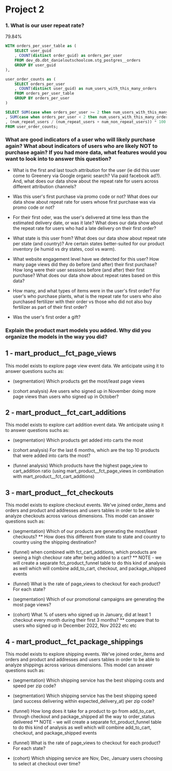 # Project 2

### 1. What is our user repeat rate?
79.84%

```sql
WITH orders_per_user_table as (
    SELECT user_guid
    , COUNT(distinct order_guid) as orders_per_user
    FROM dev_db.dbt_danieloutschoolcom.stg_postgres__orders
    GROUP BY user_guid
),

user_order_counts as (
    SELECT orders_per_user
    , COUNT(distinct user_guid) as num_users_with_this_many_orders
    FROM orders_per_user_table
    GROUP BY orders_per_user
)

SELECT SUM(case when orders_per_user >= 2 then num_users_with_this_many_orders else 0 end) as num_repeat_users  
, SUM(case when orders_per_user < 2 then num_users_with_this_many_orders else 0 end) as num_non_repeat_users
, (num_repeat_users / (num_repeat_users + num_non_repeat_users)) * 100 as user_repeat_rate
FROM user_order_counts;
```


### What are good indicators of a user who will likely purchase again? What about indicators of users who are likely NOT to purchase again? If you had more data, what features would you want to look into to answer this question?

* What is the first and last touch attribution for the user (ie did this user come to Greenery via Google organic search? Via paid facebook ad?). And, what does our data show about the repeat rate for users across different attribution channels?

* Was this user's first purchase via promo code or not? What does our data show about repeat rate for users whose first purchase was via promo code or not?

* For their first oder, was the user's delivered at time less than the estimated delivery date, or was it late? What does our data show about the repeat rate for users who had a late delivery on their first order?

* What state is this user from? What does our data show about repeat rate per state (and country)? Are certain states better-suited for our product inventory (ie humid vs dry states, cool vs warm). 

* What website engagement level have we detected for this user? How many page views did they do before (and after) their first purchase? How long were their user sessions before (and after) their first purchase? What does our data show about repeat rates based on this data?

* How many, and what types of items were in the user's first order? For user's who purchase plants, what is the repeat rate for users who also purchased fertilizer with their order vs those who did not also buy fertilizer as part of their first order?

* Was the user's first order a gift?









### Explain the product mart models you added. Why did you organize the models in the way you did?

## 1 - mart_product__fct_page_views

This model exists to explore page view event data. We anticipate using it to answer questions suchs as:

* (segmentation) Which products get the most/least page views

* (cohort analysis) Are users who signed up in November doing more page views than users who signed up in October?



## 2 - mart_product__fct_cart_additions

This model exists to explore cart addition event data. We anticipate using it to answer questions suchs as:

* (segmentation) Which products get added into carts the most

* (cohort analysis) For the last 6 months, which are the top 10 products that were added into carts the most?

* (funnel analysis) Which products have the highest page_view to cart_addition ratio (using mart_product__fct_page_views in combination with mart_product__fct_cart_additions)



## 3 - mart_product__fct_checkouts

This model exists to explore checkout events. We've joined order_items and orders and product and addresses and users tables in order to be able to analyze checkouts across various dimensions. This model can answer questions such as:

* (segmentation) Which of our products are generating the most/least checkouts?
** How does this different from state to state and country to country using the shipping destination?

* (funnel) when combined with fct_cart_additions, which products are seeing a high checkour rate after being added to a cart?
** NOTE - we will create a separate fct_product_funnel table to do this kind of analysis as well which will combine add_to_cart, checkout, and package_shipped events

* (funnel) What is the rate of page_views to checkout for each product? For each state? 

* (segmentation) Which of our promotional campaigns are generating the most page views?

* (cohort) What % of users who signed up in January, did at least 1 checkout every month during their first 3 months? 
** compare that to users who signed up in December 2022, Nov 2022 etc etc



## 4 - mart_product__fct_package_shippings

This model exists to explore shipping events. We've joined order_items and orders and product and addresses and users tables in order to be able to analyze shippings across various dimensions. This model can answer questions such as:

* (segmentation) Which shipping service has the best shipping costs and speed per zip code?

* (segmentation) Which shipping service has the best shipping speed (and success delivering within expected_delivery_at) per zip code?

* (funnel) How long does it take for a product to go from add_to_cart, through checkout and package_shipped all the way to order_status delivered
** NOTE - we will create a separate fct_product_funnel table to do this kind of analysis as well which will combine add_to_cart, checkout, and package_shipped events

* (funnel) What is the rate of page_views to checkout for each product? For each state? 

* (cohort) Which shipping service are Nov, Dec, January users choosing to select at checkout over time?



